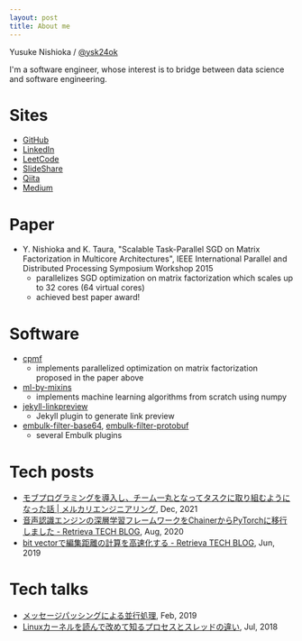 ```yaml
---
layout: post
title: About me
---
```


Yusuke Nishioka / [@ysk24ok](https://twitter.com/ysk24ok)

I'm a software engineer, whose interest is to bridge between data science and software engineering.

# Sites

* [GitHub](https://github.com/ysk24ok)
* [LinkedIn](https://jp.linkedin.com/in/nishioka-yusuke-ab1b6767)
* [LeetCode](https://leetcode.com/ysk24ok/)
* [SlideShare](http://www.slideshare.net/NishiokaYusuke)
* [Qiita](http://qiita.com/ysk24ok)
* [Medium](https://medium.com/@ysk24ok)

# Paper

* Y. Nishioka and K. Taura, "Scalable Task-Parallel SGD on Matrix Factorization in Multicore Architectures", IEEE International Parallel and Distributed Processing Symposium Workshop 2015
  - parallelizes SGD optimization on matrix factorization which scales up to 32 cores (64 virtual cores)
  - achieved best paper award!

# Software

* [cpmf](https://github.com/ysk24ok/cpmf)
  - implements parallelized optimization on matrix factorization proposed in the paper above
* [ml-by-mixins](https://github.com/ysk24ok/ml-by-mixins)
  - implements machine learning algorithms from scratch using numpy
* [jekyll-linkpreview](https://github.com/ysk24ok/jekyll-linkpreview)
  - Jekyll plugin to generate link preview
* [embulk-filter-base64](https://github.com/ysk24ok/embulk-filter-base64), [embulk-filter-protobuf](https://github.com/ysk24ok/embulk-filter-protobuf)
  - several Embulk plugins

# Tech posts

- [モブプログラミングを導入し、チーム一丸となってタスクに取り組むようになった話 \| メルカリエンジニアリング](https://engineering.mercari.com/blog/entry/20211130-52e6d96087/), Dec, 2021
- [音声認識エンジンの深層学習フレームワークをChainerからPyTorchに移行しました - Retrieva TECH BLOG](https://tech.retrieva.jp/entry/2020/08/11/123453), Aug, 2020
- [bit vectorで編集距離の計算を高速化する - Retrieva TECH BLOG](https://tech.retrieva.jp/entry/2019/06/17/101030), Jun, 2019

# Tech talks

* [メッセージパッシングによる並行処理](https://www.youtube.com/watch?v=yVoOpvWX2lk&t=1523s), Feb, 2019
* [Linuxカーネルを読んで改めて知るプロセスとスレッドの違い](https://www.youtube.com/watch?v=z8yqF5L0khc&t=373s), Jul, 2018
